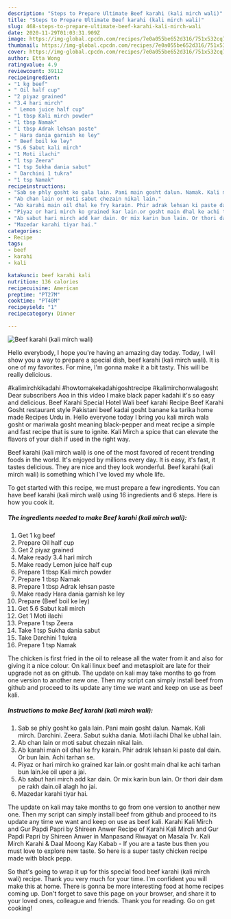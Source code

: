 ```yaml
---
description: "Steps to Prepare Ultimate Beef karahi (kali mirch wali)"
title: "Steps to Prepare Ultimate Beef karahi (kali mirch wali)"
slug: 468-steps-to-prepare-ultimate-beef-karahi-kali-mirch-wali
date: 2020-11-29T01:03:31.909Z
image: https://img-global.cpcdn.com/recipes/7e0a055be652d316/751x532cq70/beef-karahi-kali-mirch-wali-recipe-main-photo.jpg
thumbnail: https://img-global.cpcdn.com/recipes/7e0a055be652d316/751x532cq70/beef-karahi-kali-mirch-wali-recipe-main-photo.jpg
cover: https://img-global.cpcdn.com/recipes/7e0a055be652d316/751x532cq70/beef-karahi-kali-mirch-wali-recipe-main-photo.jpg
author: Etta Wong
ratingvalue: 4.9
reviewcount: 39112
recipeingredient:
- "1 kg beef"
- " Oil half cup"
- "2 piyaz grained"
- "3.4 hari mirch"
- " Lemon juice half cup"
- "1 tbsp Kali mirch powder"
- "1 tbsp Namak"
- "1 tbsp Adrak lehsan paste"
- " Hara dania garnish ke ley"
- " Beef boil ke ley"
- "5.6 Sabut kali mirch"
- "1 Moti ilachi"
- "1 tsp Zeera"
- "1 tsp Sukha dania sabut"
- " Darchini 1 tukra"
- "1 tsp Namak"
recipeinstructions:
- "Sab se phly gosht ko gala lain. Pani main gosht dalun. Namak. Kali mirch. Darchini. Zeera. Sabut sukha dania. Moti ilachi Dhal ke ubhal lain."
- "Ab chan lain or moti sabut chezain nikal lain."
- "Ab karahi main oil dhal ke fry karain. Phir adrak lehsan ki paste dal dain. Or bun lain. Achi tarhan se."
- "Piyaz or hari mirch ko grained kar lain.or gosht main dhal ke achi tarhan bun lain.ke oil uper a jai."
- "Ab sabut hari mirch add kar dain. Or mix karin bun lain. Or thori dair dam pe rakh dain.oil alagh ho jai."
- "Mazedar karahi tiyar hai."
categories:
- Recipe
tags:
- beef
- karahi
- kali

katakunci: beef karahi kali 
nutrition: 136 calories
recipecuisine: American
preptime: "PT27M"
cooktime: "PT40M"
recipeyield: "1"
recipecategory: Dinner

---
```



![Beef karahi (kali mirch wali)](https://img-global.cpcdn.com/recipes/7e0a055be652d316/751x532cq70/beef-karahi-kali-mirch-wali-recipe-main-photo.jpg)

Hello everybody, I hope you're having an amazing day today. Today, I will show you a way to prepare a special dish, beef karahi (kali mirch wali). It is one of my favorites. For mine, I'm gonna make it a bit tasty. This will be really delicious.

#kalimirchkikadahi #howtomakekadahigoshtrecipe #kalimirchonwalagosht Dear subscribers Aoa in this video I make black paper kadahi it&#39;s so easy and delicious. Beef Karahi Special Hotel Wali beef karahi Recipe Beef Karahi Gosht restaurant style Pakistani beef kadai gosht banane ka tarika home made Recipes Urdu in. Hello everyone today I bring you kali mirch wala gosht or mariwala gosht meaning black-pepper and meat recipe a simple and fast recipe that is sure to ignite. Kali Mirch a spice that can elevate the flavors of your dish if used in the right way.

Beef karahi (kali mirch wali) is one of the most favored of recent trending foods in the world. It's enjoyed by millions every day. It is easy, it's fast, it tastes delicious. They are nice and they look wonderful. Beef karahi (kali mirch wali) is something which I've loved my whole life.


To get started with this recipe, we must prepare a few ingredients. You can have beef karahi (kali mirch wali) using 16 ingredients and 6 steps. Here is how you cook it.

<!--inarticleads1-->

##### The ingredients needed to make Beef karahi (kali mirch wali):

1. Get 1 kg beef
1. Prepare  Oil half cup
1. Get 2 piyaz grained
1. Make ready 3.4 hari mirch
1. Make ready  Lemon juice half cup
1. Prepare 1 tbsp Kali mirch powder
1. Prepare 1 tbsp Namak
1. Prepare 1 tbsp Adrak lehsan paste
1. Make ready  Hara dania garnish ke ley
1. Prepare  (Beef boil ke ley)
1. Get 5.6 Sabut kali mirch
1. Get 1 Moti ilachi
1. Prepare 1 tsp Zeera
1. Take 1 tsp Sukha dania sabut
1. Take  Darchini 1 tukra
1. Prepare 1 tsp Namak


The chicken is first fried in the oil to release all the water from it and also for giving it a nice colour. On kali linux beef and metasploit are late for their upgrade not as on github. The update on kali may take months to go from one version to another new one. Then my script can simply install beef from github and proceed to its update any time we want and keep on use as beef kali. 

<!--inarticleads2-->

##### Instructions to make Beef karahi (kali mirch wali):

1. Sab se phly gosht ko gala lain. Pani main gosht dalun. Namak. Kali mirch. Darchini. Zeera. Sabut sukha dania. Moti ilachi Dhal ke ubhal lain.
1. Ab chan lain or moti sabut chezain nikal lain.
1. Ab karahi main oil dhal ke fry karain. Phir adrak lehsan ki paste dal dain. Or bun lain. Achi tarhan se.
1. Piyaz or hari mirch ko grained kar lain.or gosht main dhal ke achi tarhan bun lain.ke oil uper a jai.
1. Ab sabut hari mirch add kar dain. Or mix karin bun lain. Or thori dair dam pe rakh dain.oil alagh ho jai.
1. Mazedar karahi tiyar hai.


The update on kali may take months to go from one version to another new one. Then my script can simply install beef from github and proceed to its update any time we want and keep on use as beef kali. Karahi Kali Mirch and Gur Papdi Papri by Shireen Anwer Recipe of Karahi Kali Mirch and Gur Papdi Papri by Shireen Anwer in Manpasand Riwayat on Masala Tv. Kali Mirch Karahi &amp; Daal Moong Kay Kabab - If you are a taste bus then you must love to explore new taste. So here is a super tasty chicken recipe made with black pepp. 

So that's going to wrap it up for this special food beef karahi (kali mirch wali) recipe. Thank you very much for your time. I'm confident you will make this at home. There is gonna be more interesting food at home recipes coming up. Don't forget to save this page on your browser, and share it to your loved ones, colleague and friends. Thank you for reading. Go on get cooking!
